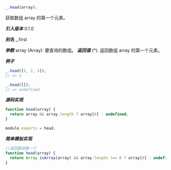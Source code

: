 ```js
_.head(array);
```

获取数组 array 的第一个元素。

**_引入版本_**
0.1.0

**_别名_**
\_.first

**_参数_**
array (Array): 要查询的数组。
**_返回值_**
(\*): 返回数组 array 的第一个元素。

**_例子_**

```js
_.head([1, 2, 3]);
// => 1

_.head([]);
// => undefined
```

**_源码实现_**

```js
function head(array) {
  return array && array.length ? array[0] : undefined;
}

module.exports = head;
```

**_简单模拟实现_**

```js
//返回数组第一个
function head(array) {
  return Array.isArray(array) && array.length !== 0 ? array[0] : undefined;
}
```
